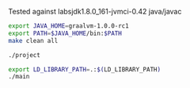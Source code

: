 Tested against labsjdk1.8.0_161-jvmci-0.42 java/javac

```sh
export JAVA_HOME=graalvm-1.0.0-rc1
export PATH=$JAVA_HOME/bin:$PATH
make clean all

./project

export LD_LIBRARY_PATH=.:$(LD_LIBRARY_PATH)
./main
```
